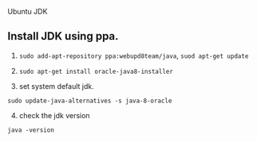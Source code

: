 Ubuntu JDK

## Install JDK using ppa.

1. `sudo add-apt-repository ppa:webupd8team/java`, `suod apt-get update`

2. `sudo apt-get install oracle-java8-installer`

3. set system default jdk.

``` shell
sudo update-java-alternatives -s java-8-oracle
```

4. check the jdk version

``` shell
java -version
```